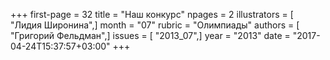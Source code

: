+++
first-page = 32
title = "Наш конкурс"
npages = 2
illustrators = [ "Лидия Широнина",]
month = "07"
rubric = "Олимпиады"
authors = [ "Григорий Фельдман",]
issues = [ "2013_07",]
year = "2013"
date = "2017-04-24T15:37:57+03:00"
+++
